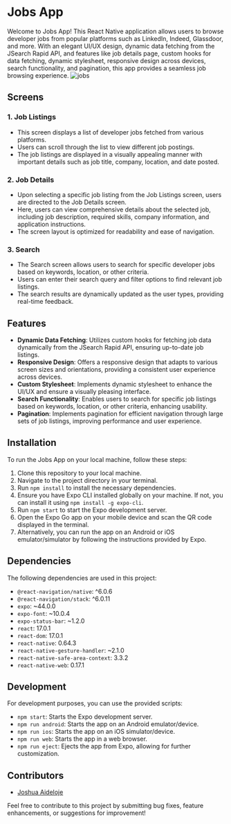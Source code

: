 # Jobs App

Welcome to Jobs App! This React Native application allows users to browse developer jobs from popular platforms such as LinkedIn, Indeed, Glassdoor, and more. With an elegant UI/UX design, dynamic data fetching from the JSearch Rapid API, and features like job details page, custom hooks for data fetching, dynamic stylesheet, responsive design across devices, search functionality, and pagination, this app provides a seamless job browsing experience.
![jobs](https://github.com/JoshIri360/basic-job-app/assets/91752742/e17b09e4-74f8-4c4c-86c2-9953d2850dcc)

## Screens

### 1. Job Listings
- This screen displays a list of developer jobs fetched from various platforms.
- Users can scroll through the list to view different job postings.
- The job listings are displayed in a visually appealing manner with important details such as job title, company, location, and date posted.

### 2. Job Details
- Upon selecting a specific job listing from the Job Listings screen, users are directed to the Job Details screen.
- Here, users can view comprehensive details about the selected job, including job description, required skills, company information, and application instructions.
- The screen layout is optimized for readability and ease of navigation.

### 3. Search
- The Search screen allows users to search for specific developer jobs based on keywords, location, or other criteria.
- Users can enter their search query and filter options to find relevant job listings.
- The search results are dynamically updated as the user types, providing real-time feedback.

## Features

- **Dynamic Data Fetching**: Utilizes custom hooks for fetching job data dynamically from the JSearch Rapid API, ensuring up-to-date job listings.
- **Responsive Design**: Offers a responsive design that adapts to various screen sizes and orientations, providing a consistent user experience across devices.
- **Custom Stylesheet**: Implements dynamic stylesheet to enhance the UI/UX and ensure a visually pleasing interface.
- **Search Functionality**: Enables users to search for specific job listings based on keywords, location, or other criteria, enhancing usability.
- **Pagination**: Implements pagination for efficient navigation through large sets of job listings, improving performance and user experience.

## Installation

To run the Jobs App on your local machine, follow these steps:

1. Clone this repository to your local machine.
2. Navigate to the project directory in your terminal.
3. Run `npm install` to install the necessary dependencies.
4. Ensure you have Expo CLI installed globally on your machine. If not, you can install it using `npm install -g expo-cli`.
5. Run `npm start` to start the Expo development server.
6. Open the Expo Go app on your mobile device and scan the QR code displayed in the terminal.
7. Alternatively, you can run the app on an Android or iOS emulator/simulator by following the instructions provided by Expo.

## Dependencies

The following dependencies are used in this project:

- `@react-navigation/native`: ^6.0.6
- `@react-navigation/stack`: ^6.0.11
- `expo`: ~44.0.0
- `expo-font`: ~10.0.4
- `expo-status-bar`: ~1.2.0
- `react`: 17.0.1
- `react-dom`: 17.0.1
- `react-native`: 0.64.3
- `react-native-gesture-handler`: ~2.1.0
- `react-native-safe-area-context`: 3.3.2
- `react-native-web`: 0.17.1

## Development

For development purposes, you can use the provided scripts:

- `npm start`: Starts the Expo development server.
- `npm run android`: Starts the app on an Android emulator/device.
- `npm run ios`: Starts the app on an iOS simulator/device.
- `npm run web`: Starts the app in a web browser.
- `npm run eject`: Ejects the app from Expo, allowing for further customization.

## Contributors

- [Joshua Aideloje](https://github.com/JoshIri360)

Feel free to contribute to this project by submitting bug fixes, feature enhancements, or suggestions for improvement!
